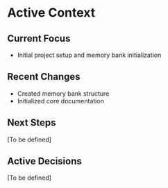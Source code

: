 # Active Context

## Current Focus
- Initial project setup and memory bank initialization

## Recent Changes
- Created memory bank structure
- Initialized core documentation

## Next Steps
[To be defined]

## Active Decisions
[To be defined] 